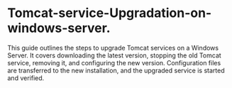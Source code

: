 # Tomcat-service-Upgradation-on-windows-server.
This guide outlines the steps to upgrade Tomcat services on a Windows Server. It covers downloading the latest version, stopping the old Tomcat service, removing it, and configuring the new version. Configuration files are transferred to the new installation, and the upgraded service is started and verified.
